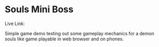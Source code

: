# Souls Mini Boss

Live Link:



Simple game demo testing out some gameplay mechanics for a demon souls like game playable in web browser and on phones.